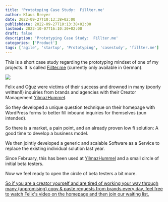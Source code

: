 ```yaml
---
title: 'Prototyping Case Study:  Fillter.me'
author: Klaus Breyer
date: 2022-09-27T10:13:38+02:00
publishdate: 2022-09-27T10:13:38+02:00
lastmod: 2022-10-07T16:10:30+02:00
draft: false
description: 'Prototyping Case Study:  Fillter.me'
categories: ['Product']
tags: ['agile', 'startup', 'Prototyping', 'casestudy', 'fillter.me']
---
```




This is a short case study regarding the prototyping mindset of one of my projects. It is called [Fillter.me](http://fillter.me) (currently only available in German).

   ![](Screenshot-2022-09-27-at-10.11.34-1024x505.png)

Felix and Oğuz were victims of their success and drowned in many (poorly written!!) inquiries from brands and agencies with their Creator Management [YilmazHummel](http://yilmazhummel.com).

So they developed a unique question technique on their homepage with WordPress forms to better fill inbound inquiries for themselves (pun intended).

So there is a market, a pain point, and an already proven low fi solution: A good time to develop a business model.

We then jointly developed a generic and scalable Software as a Service to replace the existing individual solution last year.

Since February, this has been used at [YilmazHummel](http://yilmazhummel.com) and a small circle of initial beta testers.

Now we feel ready to open the circle of beta testers a bit more.

[So if you are a creator yourself and are tired of working your way through many (unpromising) copy & paste requests from brands every day, feel free to watch Felix's video on the homepage and then join our waiting list.](http://fillter.me)

